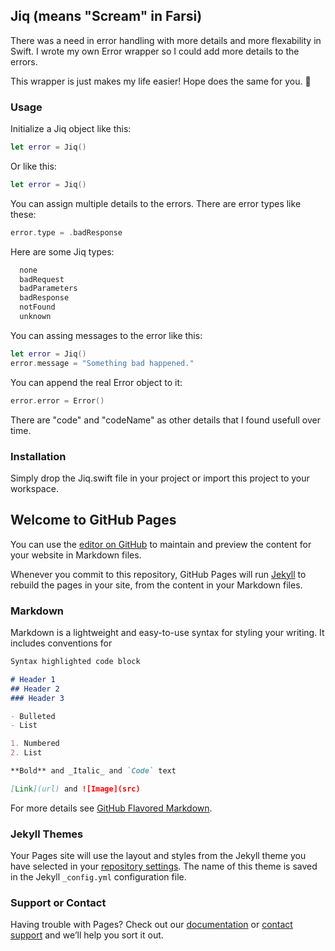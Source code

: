 ## Jiq (means "Scream" in Farsi)

There was a need in error handling with more details and more flexability in Swift. I wrote my own Error wrapper so I could add more details to the errors.

This wrapper is just makes my life easier! Hope does the same for you. 😬

### Usage
Initialize a Jiq object like this:
```swift
let error = Jiq()
```

Or like this:
```swift
let error = Jiq()
```
You can assign multiple details to the errors.
There are error types like these:

```swift
error.type = .badResponse
```

Here are some Jiq types:
```markdown
  none
  badRequest
  badParameters
  badResponse
  notFound
  unknown
```

You can assing messages to the error like this:
```swift
let error = Jiq()
error.message = "Something bad happened."
```

You can append the real Error object to it:
```swift
error.error = Error()
```
There are "code" and "codeName" as other details that I found usefull over time.

### Installation
Simply drop the Jiq.swift file in your project or import this project to your workspace.

## Welcome to GitHub Pages

You can use the [editor on GitHub](https://github.com/Taskulu/Jiq/edit/master/README.md) to maintain and preview the content for your website in Markdown files.

Whenever you commit to this repository, GitHub Pages will run [Jekyll](https://jekyllrb.com/) to rebuild the pages in your site, from the content in your Markdown files.


### Markdown

Markdown is a lightweight and easy-to-use syntax for styling your writing. It includes conventions for

```markdown
Syntax highlighted code block

# Header 1
## Header 2
### Header 3

- Bulleted
- List

1. Numbered
2. List

**Bold** and _Italic_ and `Code` text

[Link](url) and ![Image](src)
```

For more details see [GitHub Flavored Markdown](https://guides.github.com/features/mastering-markdown/).

### Jekyll Themes

Your Pages site will use the layout and styles from the Jekyll theme you have selected in your [repository settings](https://github.com/Taskulu/Jiq/settings). The name of this theme is saved in the Jekyll `_config.yml` configuration file.

### Support or Contact

Having trouble with Pages? Check out our [documentation](https://help.github.com/categories/github-pages-basics/) or [contact support](https://github.com/contact) and we’ll help you sort it out.
